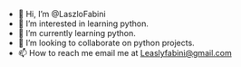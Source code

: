 - 👋 Hi, I’m @LaszloFabini
- 👀 I’m interested in learning python.
- 🌱 I’m currently learning python.
- 💞️ I’m looking to collaborate on python projects.
- 📫 How to reach me email me at Leaslyfabini@gmail.com

<!---
LaszloFabini/LaszloFabini is a ✨ special ✨ repository because its `README.md` (this file) appears on your GitHub profile.
You can click the Preview link to take a look at your changes.
--->
